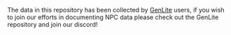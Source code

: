 The data in this repository has been collected by [GenLite](https://github.com/Retoxified/GenLite) users, if you wish to join our efforts in documenting NPC data please check out the GenLite repository and join our discord!